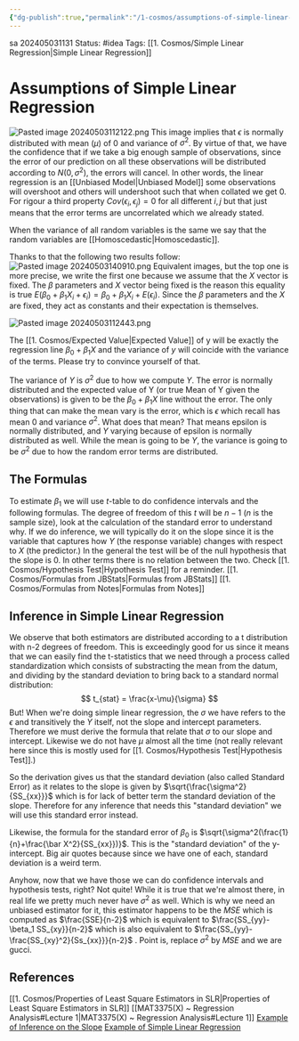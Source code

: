 ```yaml
---
{"dg-publish":true,"permalink":"/1-cosmos/assumptions-of-simple-linear-regression/","created":"2025-01-22T11:17:14.268-05:00","updated":"2024-12-13T09:27:50.840-05:00"}
---
```


 
sa 202405031131
Status: #idea
Tags: [[1. Cosmos/Simple Linear Regression\|Simple Linear Regression]]
# Assumptions of Simple Linear Regression
![Pasted image 20240503112122.png](/img/user/3.%20Black%20Holes/Files/Pasted%20image%2020240503112122.png)
This image implies that $\epsilon$ is normally distributed with mean ($\mu$) of 0 and variance of $\sigma^2$. By virtue of that, we have the confidence that if we take a big enough sample of observations, since the error of our prediction on all these observations will be distributed according to $N(0, \sigma^2)$, the errors will cancel. In other words, the linear regression is an [[Unbiased Model\|Unbiased Model]] some observations will overshoot and others will undershoot such that when collated we get 0. For rigour a third property $Cov(\epsilon_i, \epsilon_j) =0$ for all different $i,j$ but that just means that the error terms are uncorrelated which we already stated.

When the variance of all random variables is the same we say that the random variables are [[Homoscedastic\|Homoscedastic]].

Thanks to that the following two results follow:
![Pasted image 20240503140910.png](/img/user/3.%20Black%20Holes/Files/Pasted%20image%2020240503140910.png)
Equivalent images, but the top one is more precise, we write the first one because we assume that the $X$ vector is fixed. The $\beta$ parameters and $X$ vector being fixed is the reason this equality is true $E(\beta_0+ \beta_1 X_i + \epsilon_i) = \beta_0 + \beta_1 X_i + E(\epsilon_i)$. Since the $\beta$ parameters and the $X$ are fixed, they act as constants and their expectation is themselves.

![Pasted image 20240503112443.png](/img/user/3.%20Black%20Holes/Files/Pasted%20image%2020240503112443.png)

The [[1. Cosmos/Expected Value\|Expected Value]] of y will be exactly the regression line $\beta_0+\beta_1X$ and the variance of $y$ will coincide with the variance of the terms. Please try to convince yourself of that.

The variance of $Y$ is $\sigma^2$ due to how we compute $Y$. The error is normally distributed and the expected value of Y (or true Mean of Y given the observations) is given to be the $\beta_0+\beta_1 X$ line without the error. The only thing that can make the mean vary is the error, which is $\epsilon$ which recall has mean $0$ and variance $\sigma^2$. What does that mean? That means epsilon is normally distributed, and $Y$ varying because of epsilon is normally distributed as well. While the mean is going to be $Y$, the variance is going to be $\sigma^2$ due to how the random error terms are distributed.

## The Formulas
To estimate $\beta_1$ we will use $t$-table to do confidence intervals and the following formulas. The degree of freedom of this $t$ will be $n-1$ ($n$ is the sample size), look at the calculation of the standard error to understand why. If we do inference, we will typically do it on the slope since it is the variable that captures how $Y$ (the response variable) changes with respect to $X$ (the predictor.) In the general the test will be of the null hypothesis that the slope is 0. In other terms there is no relation between the two. Check [[1. Cosmos/Hypothesis Test\|Hypothesis Test]] for a reminder.
[[1. Cosmos/Formulas from JBStats\|Formulas from JBStats]]
[[1. Cosmos/Formulas from Notes\|Formulas from Notes]]

## Inference in Simple Linear Regression
We observe that both estimators are distributed according to a t distribution with n-2 degrees of freedom. This is exceedingly good for us since it means that we can easily find the t-statistics that we need through a process called standardization which consists of substracting the mean from the datum, and dividing by the standard deviation to bring back to a standard normal distribution:
$$
t_{stat} = \frac{x-\mu}{\sigma}
$$
But! When we're doing simple linear regression, the $\sigma$ we have refers to the $\epsilon$ and transitively the $Y$ itself, not the slope and intercept parameters. Therefore we must derive the formula that relate that $\sigma$ to our slope and intercept. Likewise we do not have $\mu$ almost all the time (not really relevant here since this is mostly used for [[1. Cosmos/Hypothesis Test\|Hypothesis Test]].)

So the derivation gives us that the standard deviation (also called Standard Error) as it relates to the slope is given by $\sqrt{\frac{\sigma^2}{SS_{xx}}}$ which is for lack of better term the standard deviation of the slope. Therefore for any inference that needs this "standard deviation" we will use this standard error instead.

Likewise, the formula for the standard error of $\beta_0$ is $\sqrt{\sigma^2(\frac{1}{n}+\frac{\bar X^2}{SS_{xx}})}$. This is the "standard deviation" of the y-intercept. Big air quotes because since we have one of each, standard deviation is a weird term.

Anyhow, now that we have those we can do confidence intervals and hypothesis tests, right? Not quite! While it is true that we're almost there, in real life we pretty much never have $\sigma^2$ as well. Which is why we need an unbiased estimator for it, this estimator happens to be the $MSE$ which is computed as $\frac{SSE}{n-2}$ which is equivalent to $\frac{SS_{yy}-\beta_1 SS_{xy}}{n-2}$ which is also equivalent to $\frac{SS_{yy}-\frac{SS_{xy}^2}{Ss_{xx}}}{n-2}$ . Point is, replace $\sigma^2$ by $MSE$ and we are gucci.  
## References
[[1. Cosmos/Properties of Least Square Estimators in SLR\|Properties of Least Square Estimators in SLR]]
[[MAT3375(X) ~ Regression Analysis#Lecture 1\|MAT3375(X) ~ Regression Analysis#Lecture 1]]
[Example of Inference on the Slope](https://www.youtube.com/watch?v=nk_0RcHI-vo&list=PLvxOuBpazmsND0vmkP1ECjTloiVz-pXla&index=7)
[Example of Simple Linear Regression](https://www.youtube.com/watch?v=xIDjj6ZyFuw&list=PLvxOuBpazmsND0vmkP1ECjTloiVz-pXla&index=8)